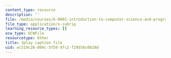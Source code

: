 ```yaml
---
content_type: resource
description: ''
file: /media/courses/6-0001-introduction-to-computer-science-and-programming-in-python-fall-2016/ec519c26809c5f589fc2f29556c0b28d_ax4eNMI9Dw.vtt
file_type: application/x-subrip
learning_resource_types: []
ocw_type: OCWFile
resourcetype: Other
title: 3play caption file
uid: ec519c26-809c-5f58-9fc2-f29556c0b28d
---
```

